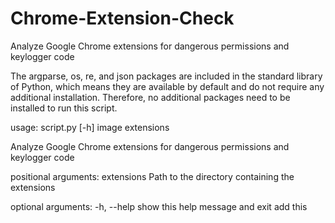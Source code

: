 # Chrome-Extension-Check
Analyze Google Chrome extensions for dangerous permissions and keylogger code

The argparse, os, re, and json packages are included in the standard library of Python, which means they are available by default and do not require any additional installation. Therefore, no additional packages need to be installed to run this script.


usage: script.py [-h] image extensions

Analyze Google Chrome extensions for dangerous permissions and keylogger code

positional arguments:
  extensions   Path to the directory containing the extensions

optional arguments:
  -h, --help   show this help message and exit
add this 
